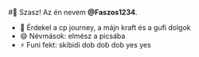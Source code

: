 #👋 Szasz!
Az én nevem **@Faszos1234**.

- 👀 Érdekel a cp journey, a májn kraft és a gufi dolgok
- 😄 Névmások: elmész a picsába
- ⚡ Funi fekt: skibidi dob dob dob yes yes

<!---
Faszos1234/Faszos1234 is a ✨ special ✨ repository because its `README.md` (this file) appears on your GitHub profile.
You can click the Preview link to take a look at your changes.
--->

